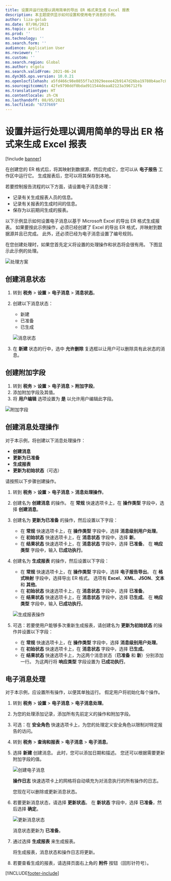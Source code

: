 ```yaml
---
title: 设置并运行处理以调用简单的导出 ER 格式来生成 Excel 报表
description: 本主题提供显示如何设置和使用电子消息的示例。
author: liza-golub
ms.date: 07/06/2021
ms.topic: article
ms.prod: ''
ms.technology: ''
ms.search.form: ''
audience: Application User
ms.reviewer: ''
ms.custom: ''
ms.search.region: Global
ms.author: elgolu
ms.search.validFrom: 2021-06-24
ms.dyn365.ops.version: 10.0.21
ms.openlocfilehash: a5fd466c98e0855f7a33929eeee42b9147d26ba19780b4ae7c8eb895ac27ea5e
ms.sourcegitcommit: 42fe9790ddf0bdad911544deaa82123a396712fb
ms.translationtype: HT
ms.contentlocale: zh-CN
ms.lasthandoff: 08/05/2021
ms.locfileid: "6737669"
---
```

# <a name="set-up-and-run-processing-to-call-a-simple-exporting-er-format-to-generate-an-excel-report"></a>设置并运行处理以调用简单的导出 ER 格式来生成 Excel 报表

[!include [banner](../includes/banner.md)]

在创建您的 ER 格式后，将其映射到数据源，然后完成它，您可以从 **电子报告** 工作区中运行它。 生成报表后，您可以将其保存到本地。

若要控制报告流程的以下方面，请设置电子消息处理：

- 记录有关生成报表人员的信息。
- 记录有关报表的生成时间的信息。
- 保存为以前期间生成的报表。

以下示例显示如何设置电子消息以基于 Microsoft Excel 的导出 ER 格式生成报表。 如果要按此示例操作，必须已经创建了 Excel 的导出 ER 格式，并映射到数据源并且已完成。 此外，还必须已经为电子消息设置了编号规则。

在您创建处理时，如果您首先定义将设置的处理操作和状态将会很有用。 下图显示此示例的处理。

![处理方案](media/processing-scheme.png)

## <a name="create-message-statuses"></a>创建消息状态

1. 转到 **税务** \> **设置** \> **电子消息** \> **消息状态**。
2. 创建以下消息状态：

    - 新建
    - 已准备
    - 已生成

    ![消息状态](media/message-statuses.png)

3. 在 **新建** 状态的行中，选中 **允许删除** 复选框以让用户可以删除具有此状态的消息。

## <a name="create-additional-fields"></a>创建附加字段

1. 转到 **税务** \> **设置** \> **电子消息** \> **附加字段**。
2. 添加附加字段及其值。
3. 将 **用户编辑** 选项设置为 **是** 以允许用户编辑此字段。

![附加字段](media/additional-fields.png)

## <a name="create-message-processing-actions"></a>创建消息处理操作

对于本示例，将创建以下消息处理操作：

- **创建消息**
- **更新为已准备**
- **生成报表**
- **更新为初始状态**（可选）

请按照以下步骤创建操作。

1. 转到 **税务** \> **设置** \> **电子消息** \> **消息处理操作**。
2. 创建名为 **创建消息** 的操作。 在 **常规** 快速选项卡上，在 **操作类型** 字段中，选择 **创建消息**。
3. 创建名为 **更新为已准备** 的操作，然后设置以下字段：

    - 在 **常规** 快速选项卡上，在 **操作类型** 字段中，选择 **消息级别用户处理**。
    - 在 **初始状态** 快速选项卡上，在 **消息状态** 字段中，选择 **新**。
    - 在 **结果状态** 快速选项卡上，在 **消息状态** 字段中，选择 **已准备**。 在 **响应类型** 字段中，输入 **已成功执行**。

4. 创建名为 **生成报表** 的操作，然后设置以下字段：

    - 在 **常规** 快速选项卡上，在 **操作类型** 字段中，选择 **电子报告导出**。 在 **格式映射** 字段中，选择导出 ER 格式。 选项有 **Excel**、**XML**、**JSON**、**文本** 和 **其他**。
    - 在 **初始状态** 快速选项卡上，在 **消息状态** 字段中，选择 **已准备**。
    - 在 **结果状态** 快速选项卡上，在 **消息状态** 字段中，选择 **已生成**。 在 **响应类型** 字段中，输入 **已成功执行**。

    ![生成报表操作](media/generate-report-action.png)

5. 可选：若要使用户能够多次重新生成报表，请创建名为 **更新为初始状态** 的操作并设置以下字段：

    - 在 **常规** 快速选项卡上，在 **操作类型** 字段中，选择 **消息级别用户处理**。
    - 在 **初始状态** 快速选项卡上，在 **消息状态** 字段中，选择 **已生成**。
    - 在 **结果状态** 快速选项卡上，为这两个消息状态（**已准备** 和 **新**）分别添加一行。 为这两行将 **响应类型** 字段设置为 **已成功执行**。

## <a name="electronic-message-processing"></a>电子消息处理

对于本示例，应设置所有操作，以便其单独运行。 假定用户将初始化每个操作。

1. 转到 **税务** \> **设置** \> **电子消息** \> **电子消息处理**。
2. 为您的处理添加记录，添加所有先前定义的操作和附加字段。
3. 可选：在 **安全角色** 快速选项卡上，为您的处理定义安全角色以限制对特定报告的访问。
4. 转到 **税务** \> **查询和报表** \> **电子消息** \> **电子消息**。
5. 选择 **新建** 创建消息。 此时，您可以添加日期和描述。 您还可以根据需要更新附加字段的值。

    ![创建电子消息](media/create-electronic-message.png)

    **操作日志** 快速选项卡上的网格将自动填充为对消息执行的所有操作的日志。

    您现在可以删除或更新消息状态。 

6. 若要更新消息状态，请选择 **更新状态**。 在 **新状态** 字段中，选择 **已准备**，然后选择 **确定**。

    ![更新消息状态](media/update-status.png)

    消息状态更新为 **已准备**。

7. 通过选择 **生成报表** 来生成报表。

    将生成报表，消息状态和操作日志将更新。

8. 若要查看生成的报表，请选择页面右上角的 **附件** 按钮（回形针符号）。

[!INCLUDE[footer-include](../../includes/footer-banner.md)]
